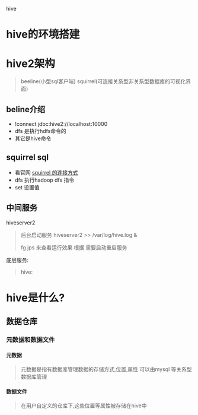 hive


# hive的环境搭建

# hive2架构
>beeline(小型sql客户端)   squirrel(可连接关系型非关系型数据库的可视化界面)
## beline介绍
* !connect jdbc:hive2://localhost:10000
* dfs 是执行hdfs命令的
* 其它是hive命令
## squirrel sql
* 看官网 [squirrel 的连接方式](https://cwiki.apache.org/confluence/display/Hive/HiveServer2+Clients#HiveServer2Clients-IntegrationwithSQuirrelSQLClient)
* dfs  执行hadoop dfs 指令
* set 设置值


## 中间服务
hiveserver2
>  后台启动服务  hiveserver2 >> /var/log/hive.log &
>
>  fg  jps   来查看运行效果
>   根据  需要启动重启服务

底层服务:
> hive:



# hive是什么?
## 数据仓库
### 元数据和数据文件
#### 元数据
> 元数据是指有数据库管理数据的存储方式,位置,属性    可以由mysql  等关系型数据库管理
#### 数据文件
> 在用户自定义的仓库下,这些位置等属性被存储在hive中
